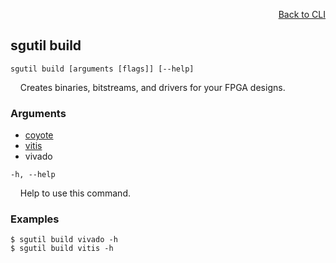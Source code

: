 <div id="readme" class="Box-body readme blob js-code-block-container">
<article class="markdown-body entry-content p-3 p-md-6" itemprop="text">
<p align="right">
<a href="https://github.com/fpgasystems/hacc/blob/main/cli/README.md#cli">Back to CLI</a>
</p>

## sgutil build

<code>sgutil build [arguments [flags]] [--help]</code>
<p>
  &nbsp; &nbsp; Creates binaries, bitstreams, and drivers for your FPGA designs.
</p>

### Arguments

* [coyote](./sgutil-build-coyote.md#sgutil-build-coyote)
* [vitis](./sgutil-build-vitis.md#sgutil-build-vitis)
* vivado

<code>-h, --help</code>
<p>
  &nbsp; &nbsp; Help to use this command.
</p>

### Examples
```
$ sgutil build vivado -h
$ sgutil build vitis -h
```